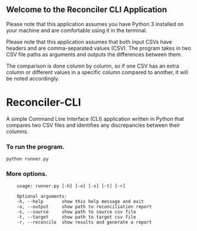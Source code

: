## Welcome to the Reconciler CLI Application
Please note that this application assumes you have Python 3 installed on your machine and are comfortable using it in the terminal.

Please note that this application assumes that both input CSVs have headers and are comma-separated values (CSV).
The program takes in two CSV file paths as arguments and outputs the differences between them. 

The comparison is done column by column, so if one CSV has an extra column or different values in a specific column compared to another, it will be
noted accordingly.

# Reconciler-CLI
A simple Command Line Interface (CLI) application written in Python that compares two CSV files and identifies any discrepancies between their columns.

### To run the program.
`python runner.py`

### More options.
```
    usage: runner.py [-h] [-o] [-s] [-t] [-r] 
    
    Optional arguments: 
    -h, --help       show this help message and exit 
    -o, --output     show path to reconciliation report 
    -s, --source     show path to source csv file 
    -t, --target     show path to target csv file 
    -r, --reconcile  show results and generate a report 
```